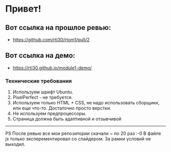 # Привет!
## Вот ссылка на прошлое ревью:
- https://github.com/rti30/rtom1/pull/2

## Вот ссылка на демо:
- https://rti30.github.io/module1-demo/

### Технические требования
1. Используем шрифт Ubuntu.
2. PixelPerfect - не требуется.
3. Используем только HTML + CSS, не надо использовать сборщики, или еще что-то. Достаточно просто верстки.
4. Не используем предпроцессоры.
5. Страница должна быть адаптивной и отзывчивой

***
PS После ревью все мои репозитории скачали ~ по 20 раз :-0
В файле js только эксперементировал со слайдером. За рамки условий не выходил.